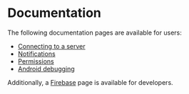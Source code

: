 # Documentation

The following documentation pages are available for users:

* [Connecting to a server]
* [Notifications]
* [Permissions]
* [Android debugging]

Additionally, a [Firebase] page is available for developers.

[Android debugging]: android-debugging.md
[Connecting to a server]: connect.md
[Notifications]: notifications.md
[Permissions]: permissions.md
[Firebase]: firebase.md
